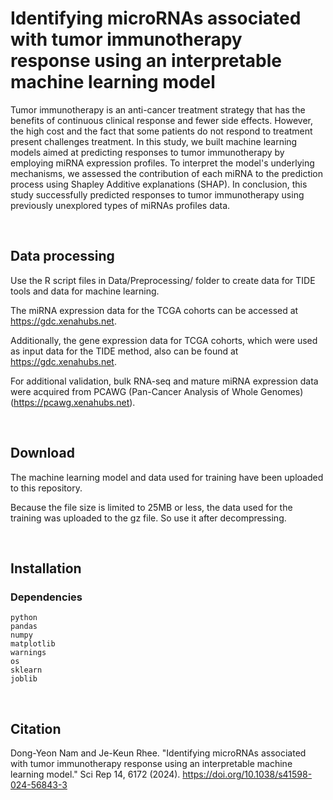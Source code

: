 # Identifying microRNAs associated with tumor immunotherapy response using an interpretable machine learning model
Tumor immunotherapy is an anti-cancer treatment strategy that has the benefits of continuous clinical response and fewer side effects. 
However, the high cost and the fact that some patients do not respond to treatment present challenges treatment. 
In this study, we built machine learning models aimed at predicting responses to tumor immunotherapy by employing miRNA expression profiles.
To interpret the model's underlying mechanisms, we assessed the contribution of each miRNA to the prediction process using Shapley Additive explanations (SHAP).
In conclusion, this study successfully predicted responses to tumor immunotherapy using previously unexplored types of miRNAs profiles data. 


<br/>

## Data processing
Use the R script files in Data/Preprocessing/ folder to create data for TIDE tools and data for machine learning.

The miRNA expression data for the TCGA cohorts can be accessed at https://gdc.xenahubs.net. 

Additionally, the gene expression data for TCGA cohorts, which were used as input data for the TIDE method, also can be found at https://gdc.xenahubs.net. 

For additional validation, bulk RNA-seq and mature miRNA expression data were acquired from PCAWG (Pan-Cancer Analysis of Whole Genomes) (https://pcawg.xenahubs.net).


<br/>

## Download
The machine learning model and data used for training have been uploaded to this repository.

Because the file size is limited to 25MB or less, the data used for the training was uploaded to the gz file. So use it after decompressing.


<br/>

## Installation
### Dependencies

```
python
pandas
numpy
matplotlib
warnings
os
sklearn
joblib
```


<br/>

## Citation

Dong-Yeon Nam and Je-Keun Rhee. "Identifying microRNAs associated with tumor immunotherapy response using an interpretable machine learning model." Sci Rep 14, 6172 (2024). https://doi.org/10.1038/s41598-024-56843-3


<br/>
